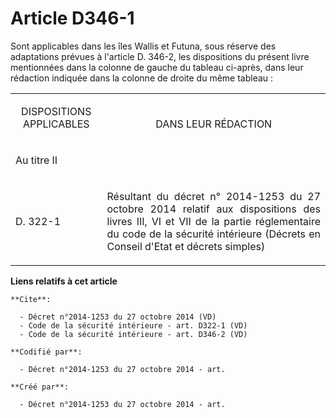 # Article D346-1

Sont applicables dans les îles Wallis et Futuna, sous réserve des adaptations prévues à l'article D. 346-2, les dispositions
du présent livre mentionnées dans la colonne de gauche du tableau ci-après, dans leur rédaction indiquée dans la colonne de
droite du même tableau : 

<table>
      <tbody><tr>
        <td align="center" valign="bottom">

DISPOSITIONS APPLICABLES </td>
        <td align="center" valign="bottom">

DANS LEUR RÉDACTION </td>
      </tr>
      <tr>
        <td align="left">

Au titre II </td>
        <td align="left">
      </td></tr>
      <tr>
        <td align="justify">

D. 322-1 
</td>
        <td align="justify">

Résultant du décret n° 2014-1253 du 27 octobre 2014 relatif aux dispositions des livres III, VI et VII de la partie
réglementaire du code de la sécurité intérieure (Décrets en Conseil d'Etat et décrets simples)</td>
      </tr>
    </tbody></table>

**Liens relatifs à cet article**

	**Cite**:

	  - Décret n°2014-1253 du 27 octobre 2014 (VD)
	  - Code de la sécurité intérieure - art. D322-1 (VD)
	  - Code de la sécurité intérieure - art. D346-2 (VD)

	**Codifié par**:

	  - Décret n°2014-1253 du 27 octobre 2014 - art.

	**Créé par**:

	  - Décret n°2014-1253 du 27 octobre 2014 - art.
